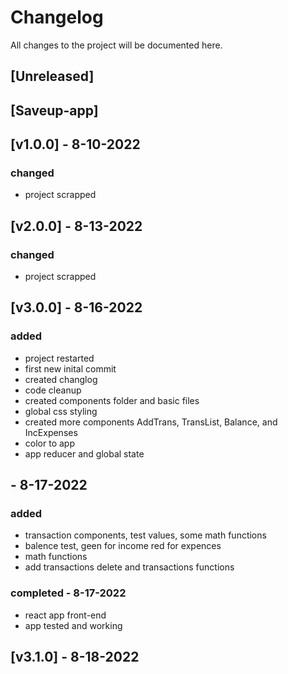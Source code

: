 # Changelog

All changes to the project will be documented here.

## [Unreleased]

## [Saveup-app]

## [v1.0.0] - 8-10-2022

### changed

- project scrapped

## [v2.0.0] - 8-13-2022

### changed

- project scrapped

## [v3.0.0] - 8-16-2022

### added

- project restarted
- first new inital commit
- created changlog
- code cleanup
- created components folder and basic files
- global css styling 
- created more components AddTrans, TransList, Balance, and IncExpenses
- color to app
- app reducer and global state

## - 8-17-2022

### added
- transaction components, test values, some math functions
- balence test, geen for income red for expences
- math functions 
- add transactions delete and transactions functions 

### completed - 8-17-2022
- react app front-end 
- app tested and working

## [v3.1.0] - 8-18-2022


